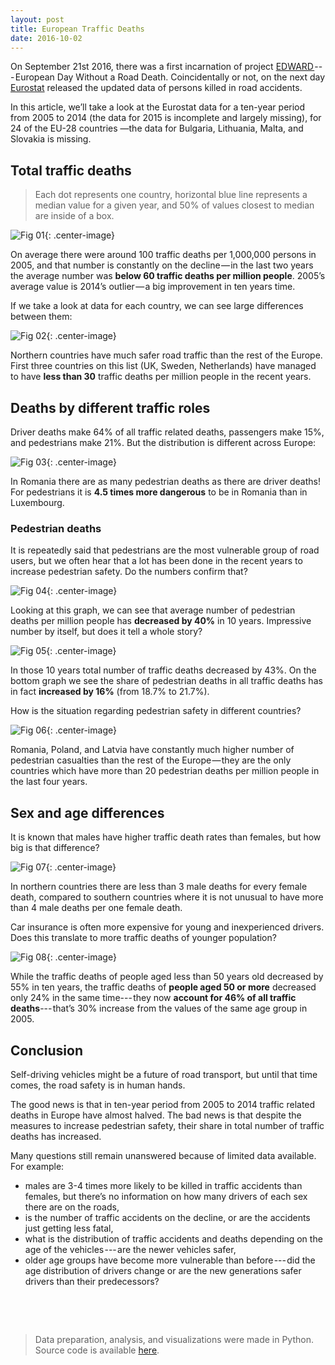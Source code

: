 ```yaml
---
layout: post
title: European Traffic Deaths
date: 2016-10-02
---
```



On September 21st 2016, there was a first incarnation of project [EDWARD ](http://roadsafetydays.eu/about-project-edward-and-road-safety-days)--- European Day Without a Road Death.
Coincidentally or not, on the next day [Eurostat](http://ec.europa.eu/eurostat/web/main/home) released the updated data of persons killed in road accidents.

In this article, we’ll take a look at the Eurostat data for a ten-year period from 2005 to 2014 (the data for 2015 is incomplete and largely missing), for 24 of the EU-28 countries —the data for Bulgaria, Lithuania, Malta, and Slovakia is missing.





## Total traffic deaths

> Each dot represents one country, horizontal blue line represents a median value for a given year, and 50% of values closest to median are inside of a box.

![Fig 01](/figures/eu-traffic/traffic_01.png){: .center-image}

On average there were around 100 traffic deaths per 1,000,000 persons in 2005, and that number is constantly on the decline — in the last two years the average number was **below 60 traffic deaths per million people**.
2005’s average value is 2014’s outlier — a big improvement in ten years time.

If we take a look at data for each country, we can see large differences between them:

![Fig 02](/figures/eu-traffic/traffic_02.png){: .center-image}

Northern countries have much safer road traffic than the rest of the Europe.
First three countries on this list (UK, Sweden, Netherlands) have managed to have **less than 30** traffic deaths per million people in the recent years.




## Deaths by different traffic roles

Driver deaths make 64% of all traffic related deaths, passengers make 15%, and pedestrians make 21%.
But the distribution is different across Europe:

![Fig 03](/figures/eu-traffic/traffic_03.png){: .center-image}

In Romania there are as many pedestrian deaths as there are driver deaths! For pedestrians it is **4.5 times more dangerous** to be in Romania than in Luxembourg.



### Pedestrian deaths

It is repeatedly said that pedestrians are the most vulnerable group of road users, but we often hear that a lot has been done in the recent years to increase pedestrian safety.
Do the numbers confirm that?

![Fig 04](/figures/eu-traffic/traffic_05.png){: .center-image}

Looking at this graph, we can see that average number of pedestrian deaths per million people has **decreased by 40%** in 10 years.
Impressive number by itself, but does it tell a whole story?

![Fig 05](/figures/eu-traffic/traffic_04.png){: .center-image}

In those 10 years total number of traffic deaths decreased by 43%.
On the bottom graph we see the share of pedestrian deaths in all traffic deaths has in fact **increased by 16%** (from 18.7% to 21.7%).

How is the situation regarding pedestrian safety in different countries?

![Fig 06](/figures/eu-traffic/traffic_06.png){: .center-image}

Romania, Poland, and Latvia have constantly much higher number of pedestrian casualties than the rest of the Europe — they are the only countries which have more than 20 pedestrian deaths per million people in the last four years.




## Sex and age differences

It is known that males have higher traffic death rates than females, but how big is that difference?

![Fig 07](/figures/eu-traffic/traffic_07.png){: .center-image}

In northern countries there are less than 3 male deaths for every female death, compared to southern countries where it is not unusual to have more than 4 male deaths per one female death.

Car insurance is often more expensive for young and inexperienced drivers.
Does this translate to more traffic deaths of younger population?

![Fig 08](/figures/eu-traffic/traffic_08.png){: .center-image}

While the traffic deaths of people aged less than 50 years old decreased by 55% in ten years, the traffic deaths of **people aged 50 or more** decreased only 24% in the same time--- they now **account for 46% of all traffic deaths**--- that’s 30% increase from the values of the same age group in 2005.




## Conclusion

Self-driving vehicles might be a future of road transport, but until that time comes, the road safety is in human hands.

The good news is that in ten-year period from 2005 to 2014 traffic related deaths in Europe have almost halved.
The bad news is that despite the measures to increase pedestrian safety, their share in total number of traffic deaths has increased.

Many questions still remain unanswered because of limited data available.
For example:

* males are 3-4 times more likely to be killed in traffic accidents than females, but there’s no information on how many drivers of each sex there are on the roads,
* is the number of traffic accidents on the decline, or are the accidents just getting less fatal,
* what is the distribution of traffic accidents and deaths depending on the age of the vehicles --- are the newer vehicles safer,
* older age groups have become more vulnerable than before --- did the age distribution of drivers change or are the new generations safer drivers than their predecessors?





&nbsp;

&nbsp;

> Data preparation, analysis, and visualizations were made in Python.
> Source code is available [here](https://nbviewer.jupyter.org/github/narimiran/data-notebooks/blob/master/eu-traffic.ipynb).